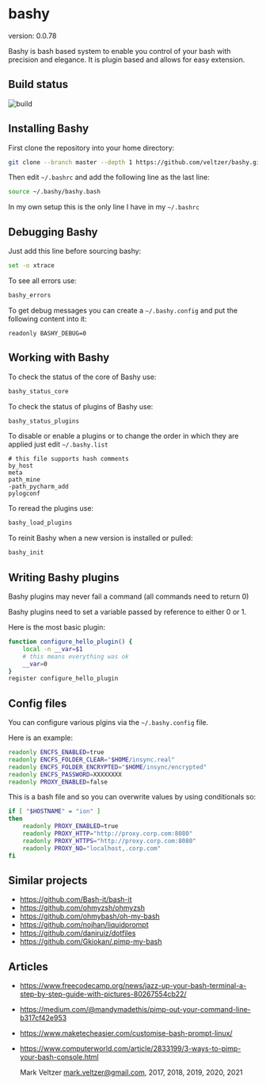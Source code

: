 bashy
=====

version: 0.0.78

Bashy is bash based system to enable you control of your bash with precision and elegance.
It is plugin based and allows for easy extension.

## Build status

![build](https://github.com/veltzer/bashy/workflows/build/badge.svg)

## Installing Bashy

First clone the repository into your home directory:

```bash
git clone --branch master --depth 1 https://github.com/veltzer/bashy.git ~/.bashy && rm -rf ~/.bashy/.git
```

Then edit `~/.bashrc` and add the following line as the last line:

```bash
source ~/.bashy/bashy.bash
```

In my own setup this is the only line I have in my `~/.bashrc`

## Debugging Bashy

Just add this line before sourcing bashy:
```bash
set -o xtrace
```

To see all errors use:
```bash
bashy_errors
```

To get debug messages you can create a `~/.bashy.config` and put the following content into it:

```
readonly BASHY_DEBUG=0
```

## Working with Bashy

To check the status of the core of Bashy use:

```bash
bashy_status_core
```

To check the status of plugins of Bashy use:

```bash
bashy_status_plugins
```

To disable or enable a plugins or to change the order in which
they are applied just edit `~/.bashy.list`

```
# this file supports hash comments
by_host
meta
path_mine
-path_pycharm_add
pylogconf
```

To reread the plugins use:

```bash
bashy_load_plugins
```

To reinit Bashy when a new version is installed or pulled:

```bash
bashy_init
```

## Writing Bashy plugins

Bashy plugins may never fail a command (all commands need to return 0)

Bashy plugins need to set a variable passed by reference to either 0 or 1.

Here is the most basic plugin:

```bash
function configure_hello_plugin() {
	local -n __var=$1
	# this means everything was ok
	__var=0
}
register configure_hello_plugin
```

## Config files

You can configure various plgins via the `~/.bashy.config` file.

Here is an example:
```bash
readonly ENCFS_ENABLED=true
readonly ENCFS_FOLDER_CLEAR="$HOME/insync.real"
readonly ENCFS_FOLDER_ENCRYPTED="$HOME/insync/encrypted"
readonly ENCFS_PASSWORD=XXXXXXXX
readonly PROXY_ENABLED=false
```

This is a bash file and so you can overwrite values by using conditionals so:
```bash
if [ "$HOSTNAME" = "ion" ]
then
	readonly PROXY_ENABLED=true
	readonly PROXY_HTTP="http://proxy.corp.com:8080"
	readonly PROXY_HTTPS="http://proxy.corp.com:8080"
	readonly PROXY_NO="localhost,.corp.com"
fi
```

## Similar projects

* https://github.com/Bash-it/bash-it
* https://github.com/ohmyzsh/ohmyzsh
* https://github.com/ohmybash/oh-my-bash
* https://github.com/nojhan/liquidprompt
* https://github.com/daniruiz/dotfiles
* https://github.com/Gkiokan/.pimp-my-bash

## Articles

* https://www.freecodecamp.org/news/jazz-up-your-bash-terminal-a-step-by-step-guide-with-pictures-80267554cb22/
* https://medium.com/@mandymadethis/pimp-out-your-command-line-b317cf42e953
* https://www.maketecheasier.com/customise-bash-prompt-linux/
* https://www.computerworld.com/article/2833199/3-ways-to-pimp-your-bash-console.html

	Mark Veltzer <mark.veltzer@gmail.com>, 2017, 2018, 2019, 2020, 2021
